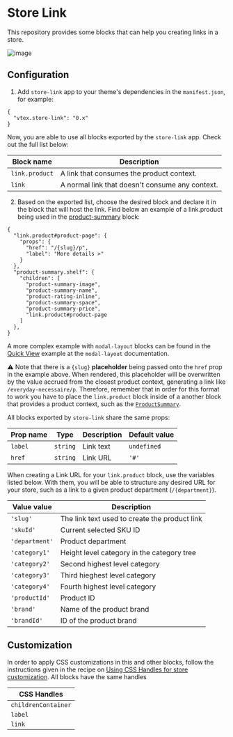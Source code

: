 # Store Link

This repository provides some blocks that can help you creating links in a store.

![image](https://user-images.githubusercontent.com/8517023/73387868-f1b36f80-42af-11ea-8e24-3045d2c819b4.png)

## Configuration

1. Add `store-link` app to your theme's dependencies in the `manifest.json`, for example:

```jsonc
{
  "vtex.store-link": "0.x"
}
```

Now, you are able to use all blocks exported by the `store-link` app. Check out the full list below:

| Block name     | Description                                     |
| -------------- | ----------------------------------------------- |
| `link.product` | A link that consumes the product context.       |
| `link`         | A normal link that doesn't consume any context. |

2. Based on the exported list, choose the desired block and declare it in the block that will host the link. Find below an example of a link.product being used in the [product-summary](https://vtex.io/docs/components/product/vtex.product-summary) block:

```jsonc
{
  "link.product#product-page": {
    "props": {
      "href": "/{slug}/p",
      "label": "More details >"
    }
  },
  "product-summary.shelf": {
    "children": [
      "product-summary-image",
      "product-summary-name",
      "product-rating-inline",
      "product-summary-space",
      "product-summary-price",
      "link.product#product-page
    ]
  },
}
```

A more complex example with `modal-layout` blocks can be found in the [Quick View](https://github.com/vtex-apps/modal-layout/blob/master/docs/README.md#modal-layout) example at the `modal-layout` documentation.

:warning: Note that there is a `{slug}` **placeholder** being passed onto the `href` prop in the example above. When rendered, this placeholder will be overwritten by the value accrued from the closest product context, generating a link like `/everyday-necessaire/p`. Therefore, remember that in order for this format to work you have to place the `link.product` block inside of a another block that provides a product context, such as the [`ProductSummary`](https://vtex.io/docs/components/product/vtex.product-summary).

All blocks exported by `store-link` share the same props:

| Prop name | Type     | Description | Default value |
| --------- | -------- | ----------- | ------------- |
| `label`   | `string` | Link text   | `undefined`   |
| `href`    | `string` | Link URL    | `'#'`         |

When creating a Link URL for your `link.product` block, use the variables listed below. With them, you will be able to structure any desired URL for your store, such as a link to a given product department (`/{department}`).

| Value value    | Description                                   |
| -------------- | --------------------------------------------- |
| `'slug'`       | The link text used to create the product link |
| `'skuId'`      | Current selected SKU ID                       |
| `'department'` | Product department                            |
| `'category1'`  | Height level category in the category tree    |
| `'category2'`  | Second highest level category                 |
| `'category3'`  | Third hieghest level category                 |
| `'category4'`  | Fourth highest level category                 |
| `'productId'`  | Product ID                                    |
| `'brand'`      | Name of the product brand                     |
| `'brandId'`    | ID of the product brand                       |

## Customization

In order to apply CSS customizations in this and other blocks, follow the instructions given in the recipe on [Using CSS Handles for store customization](https://vtex.io/docs/recipes/style/using-css-handles-for-store-customization). All blocks have the same handles

| CSS Handles         |
| ------------------- |
| `childrenContainer` |
| `label`             |
| `link`              |
